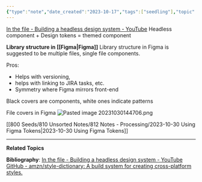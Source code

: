 ```yaml
---
{"type":"note","date_created":"2023-10-17","tags":["seedling"],"topic":["[[design systems]]"],"url":null,"aliases":null,"summary":"Scalable design systems on multiple platforms","dg-publish":true,"layout":null,"banner":null,"cssclasses":null,"permalink":"/800-seeds/810-unsorted-notes/812-notes-processing/2023-10-30-headless-design-system/","dgPassFrontmatter":true,"created":"2023-10-30T15:12:39.000-05:00","updated":"2023-10-30T15:12:39.000-05:00"}
---
```



[In the file - Building a headless design system - YouTube](https://www.youtube.com/watch?v=yvblQEPGPkM)
Headless component + Design tokens = themed component

**Library structure in [[Figma\|Figma]]**
Library structure in Figma is suggested to be multiple files, single file components.

Pros: 
- Helps with versioning, 
- helps with linking to JIRA tasks, etc. 
- Symmetry where Figma mirrors front-end

Black covers are components, white ones indicate patterns

File covers in Figma
![Pasted image 20231030144706.png](/img/user/900%20Meta/040%20images/Pasted%20image%2020231030144706.png)

[[800 Seeds/810 Unsorted Notes/812 Notes - Processing/2023-10-30 Using Figma Tokens\|2023-10-30 Using Figma Tokens]]


---
**Related Topics**

**Bibliography**: 
[In the file - Building a headless design system - YouTube](https://www.youtube.com/watch?v=yvblQEPGPkM)
[GitHub - amzn/style-dictionary: A build system for creating cross-platform styles.](https://github.com/amzn/style-dictionary)
